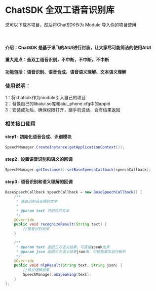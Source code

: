# ChatSDK 全双工语音识别库
您可以下载本项目，然后将ChatSDK作为 Module 导入你的项目使用<br/>
<br/>
<br/>
#### 介绍：ChatSDK 是基于讯飞的AIUI进行封装，让大家尽可能简洁的使用AIUI <br/>
#### 重大亮点：全双工语音识别，不中断，不中断，不中断<br/>
#### 功能包括：语音识别、语音合成、语音语义理解、文本语义理解<br/>

### 使用说明：
1：将chatsdk作为module引入自己的项目<br/>
2：替换自己的libaiui.so库和aiui_phone.cfg中的appid<br/>
3：安装成功后，确保权限打开，跟手机说话，会有结果返回<br/>

### 相关接口使用

#### step1 : 初始化语音合成、识别模块
```java 
SpeechManager.CreateInstance(getApplicationContext());
```
#### step2 : 设置语音识别和语义的回调
```java 
SpeechManager.getInstance().setBaseSpeechCallback(speechCallback); 
```
#### step3 : 语音识别和语义理解的回调
```java
BaseSpeechCallback speechCallback = new BaseSpeechCallback() {
    /**
     * 通过识别语音得到文字
     *
     * @param text 识别后的文本
     */
    @Override
    public void recognizeResult(String text) {
        //语音识别结果
    }

    /**
     * @param text 返回三方语义结果，可直接speak出来
     * @param json 返回三方语义结果json串，可根据需求自行解析
     */
    @Override
    public void nlpResult(String text, String json) {
        //语义理解结果
        SpeechManager.onSpeaking(text);
    }
};
```
